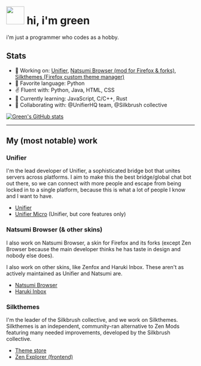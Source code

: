 # <img height=48 src="https://github.com/user-attachments/assets/e03fcf92-e156-4f04-9e88-28f6e31d3b6e"> hi, i'm green

i'm just a programmer who codes as a hobby.

## Stats
- 🔭 Working on: [Unifier](https://github.com/UnifierHQ/unifier), [Natsumi Browser (mod for Firefox & forks)](https://github.com/greeeen-dev/natsumi-browser), [Silkthemes (Firefox custom theme manager)](https://github.com/Silkbrush)
- 🤩 Favorite language: Python
- ✌️ Fluent with: Python, Java, HTML, CSS
- 🌱 Currently learning: JavaScript, C/C++, Rust
- 🤝 Collaborating with: @UnifierHQ team, @Silkbrush collective

[![Green's GitHub stats](https://github-readme-stats.vercel.app/api?username=greeeen-dev&theme=apprentice&show_icons=true)](https://github.com/anuraghazra/github-readme-stats)

----

## My (most notable) work
### Unifier
I'm the lead developer of Unifier, a sophisticated bridge bot that unites servers across platforms. I aim to make this the best bridge/global chat bot out there, so we can connect with more people and escape from being locked in to a single platform, because this is what a lot of people I know and I want to have.

- [Unifier](https://github.com/UnifierHQ/unifier)
- [Unifier Micro](https://github.com/UnifierHQ/unifier-micro) (Unifier, but core features only)

### Natsumi Browser (& other skins)
I also work on Natsumi Browser, a skin for Firefox and its forks (except Zen Browser because the main developer thinks he has taste in design and nobody else does).

I also work on other skins, like Zenfox and Haruki Inbox. These aren't as actively maintained as Unifier and Natsumi are.

- [Natsumi Browser](https://github.com/greeeen-dev/natsumi-browser)
- [Haruki Inbox](https://github.com/greeeen-dev/haruki-inbox)

### Silkthemes
I'm the leader of the Silkbrush collective, and we work on Silkthemes. Silkthemes is an independent, community-ran alternative to Zen Mods featuring many needed improvements, developed by the Silkbrush collective.

- [Theme store](https://github.com/Silkbrush/theme-store)
- [Zen Explorer (frontend)](https://github.com/Silkbrush/zen-explorer)
